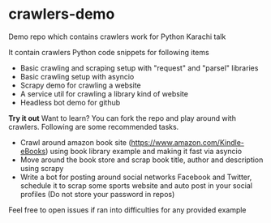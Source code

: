 # crawlers-demo
Demo repo which contains crawlers work for Python Karachi talk

It contain crawlers Python code snippets for following items
- Basic crawling and scraping setup with "request" and "parsel" libraries
- Basic crawling setup with asyncio
- Scrapy demo for crawling a website
- A service util for crawling a library kind of website
- Headless bot demo for github 


**Try it out**
Want to learn? You can fork the repo and play around with crawlers. Following are some recommended tasks.

- Crawl around amazon book site (https://www.amazon.com/Kindle-eBooks) using book library example and making it fast via asyncio
- Move around the book store and scrap book title, author and description using scrapy
- Write a bot for posting around social networks Facebook and Twitter, schedule it to scrap some sports website and auto post in your social profiles (Do not store your password in repos)


Feel free to open issues if ran into difficulties for any provided example 
